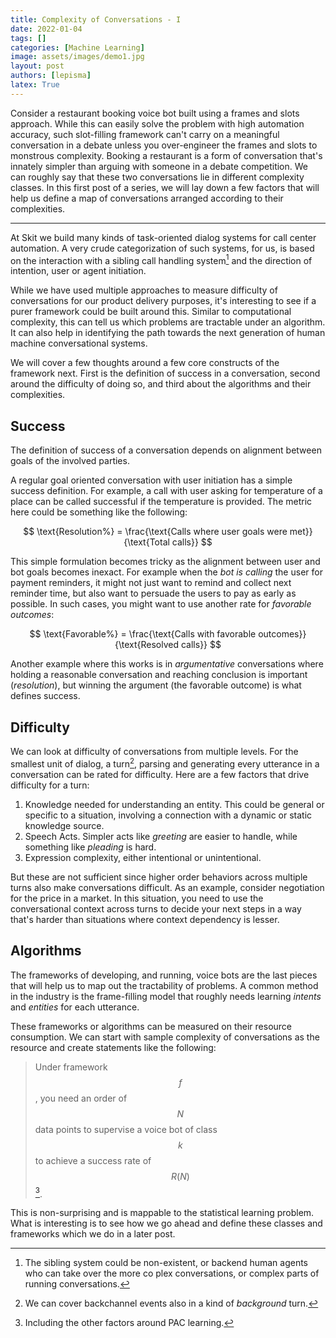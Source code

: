 ```yaml
---
title: Complexity of Conversations - I
date: 2022-01-04
tags: []
categories: [Machine Learning]
image: assets/images/demo1.jpg
layout: post
authors: [lepisma]
latex: True
---
```


Consider a restaurant booking voice bot built using a frames and slots approach.
While this can easily solve the problem with high automation accuracy, such
slot-filling framework can't carry on a meaningful conversation in a debate
unless you over-engineer the frames and slots to monstrous complexity. Booking a
restaurant is a form of conversation that's innately simpler than arguing with
someone in a debate competition. We can roughly say that these two conversations
lie in different complexity classes. In this first post of a series, we will lay
down a few factors that will help us define a map of conversations arranged
according to their complexities.

---

At Skit we build many kinds of task-oriented dialog systems for call center
automation. A very crude categorization of such systems, for us, is based on the
interaction with a sibling call handling system[^1] and the direction of
intention, user or agent initiation.

While we have used multiple approaches to measure difficulty of conversations
for our product delivery purposes, it's interesting to see if a purer framework
could be built around this. Similar to computational complexity, this can tell
us which problems are tractable under an algorithm. It can also help in
identifying the path towards the next generation of human machine conversational
systems.

We will cover a few thoughts around a few core constructs of the framework next.
First is the definition of success in a conversation, second around the
difficulty of doing so, and third about the algorithms and their complexities.

## Success

The definition of success of a conversation depends on alignment between goals
of the involved parties.

A regular goal oriented conversation with user initiation has a simple success
definition. For example, a call with user asking for temperature of a place can
be called successful if the temperature is provided. The metric here could be
something like the following:

$$ \text{Resolution%} = \frac{\text{Calls where user goals were met}}{\text{Total calls}} $$

This simple formulation becomes tricky as the alignment between user and bot
goals becomes inexact. For example when the _bot is calling_ the user for
payment reminders, it might not just want to remind and collect next reminder
time, but also want to persuade the users to pay as early as possible. In such
cases, you might want to use another rate for _favorable outcomes_:

$$ \text{Favorable%} = \frac{\text{Calls with favorable outcomes}}{\text{Resolved calls}} $$

Another example where this works is in _argumentative_ conversations where
holding a reasonable conversation and reaching conclusion is important
(_resolution_), but winning the argument (the favorable outcome) is what defines
success.

## Difficulty

We can look at difficulty of conversations from multiple levels. For the
smallest unit of dialog, a turn[^2], parsing and generating every utterance in a
conversation can be rated for difficulty. Here are a few factors that drive
difficulty for a turn:

1. Knowledge needed for understanding an entity. This could be general or
   specific to a situation, involving a connection with a dynamic or static
   knowledge source.
2. Speech Acts. Simpler acts like _greeting_ are easier to handle, while
   something like _pleading_ is hard.
3. Expression complexity, either intentional or unintentional.

But these are not sufficient since higher order behaviors across multiple turns
also make conversations difficult. As an example, consider negotiation for the
price in a market. In this situation, you need to use the conversational context
across turns to decide your next steps in a way that's harder than situations
where context dependency is lesser.

## Algorithms

The frameworks of developing, and running, voice bots are the last pieces that
will help us to map out the tractability of problems. A common method in the
industry is the frame-filling model that roughly needs learning _intents_ and
_entities_ for each utterance.

These frameworks or algorithms can be measured on their resource consumption. We
can start with sample complexity of conversations as the resource and create
statements like the following:

> Under framework $$f$$, you need an order of $$N$$ data points to supervise a
> voice bot of class $$k$$ to achieve a success rate of $$R(N)$$[^3].

This is non-surprising and is mappable to the statistical learning problem. What
is interesting is to see how we go ahead and define these classes and frameworks
which we do in a later post.

[^1]: The sibling system could be non-existent, or backend human agents who can
    take over the more co plex conversations, or complex parts of running
    conversations.

[^2]: We can cover backchannel events also in a kind of _background_ turn.

[^3]: Including the other factors around PAC learning.
